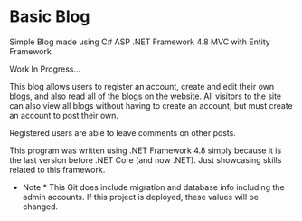 # Basic Blog
Simple Blog made using C# ASP .NET Framework 4.8 MVC with Entity Framework

Work In Progress...

This blog allows users to register an account, create and edit their own blogs, and also read all of the blogs on the website.
All visitors to the site can also view all blogs without having to create an account, but must create an account to post their own.

Registered users are able to leave comments on other posts. 

This program was written using .NET Framework 4.8 simply because it is the last version before .NET Core (and now .NET).
Just showcasing skills related to this framework.

* Note * 
This Git does include migration and database info including the admin accounts. If this project is deployed, these values will be changed.



